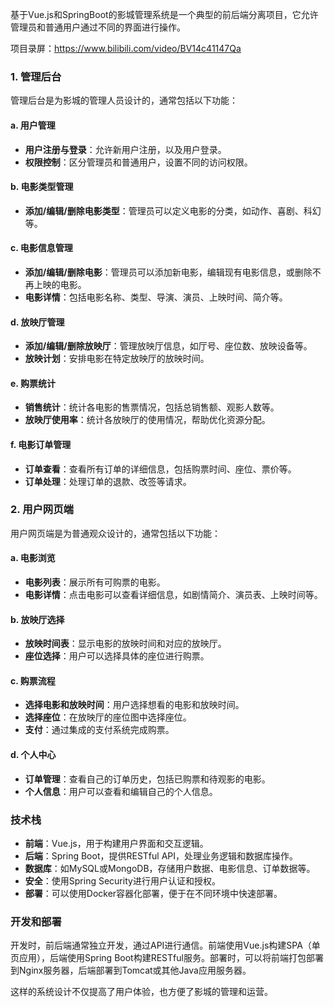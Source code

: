 ﻿基于Vue.js和SpringBoot的影城管理系统是一个典型的前后端分离项目，它允许管理员和普通用户通过不同的界面进行操作。

项目录屏：https://www.bilibili.com/video/BV14c41147Qa

### 1. 管理后台

管理后台是为影城的管理人员设计的，通常包括以下功能：

#### a. 用户管理

- **用户注册与登录**：允许新用户注册，以及用户登录。
- **权限控制**：区分管理员和普通用户，设置不同的访问权限。

#### b. 电影类型管理

- **添加/编辑/删除电影类型**：管理员可以定义电影的分类，如动作、喜剧、科幻等。

#### c. 电影信息管理

- **添加/编辑/删除电影**：管理员可以添加新电影，编辑现有电影信息，或删除不再上映的电影。
- **电影详情**：包括电影名称、类型、导演、演员、上映时间、简介等。

#### d. 放映厅管理

- **添加/编辑/删除放映厅**：管理放映厅信息，如厅号、座位数、放映设备等。
- **放映计划**：安排电影在特定放映厅的放映时间。

#### e. 购票统计

- **销售统计**：统计各电影的售票情况，包括总销售额、观影人数等。
- **放映厅使用率**：统计各放映厅的使用情况，帮助优化资源分配。

#### f. 电影订单管理

- **订单查看**：查看所有订单的详细信息，包括购票时间、座位、票价等。
- **订单处理**：处理订单的退款、改签等请求。

### 2. 用户网页端

用户网页端是为普通观众设计的，通常包括以下功能：

#### a. 电影浏览

- **电影列表**：展示所有可购票的电影。
- **电影详情**：点击电影可以查看详细信息，如剧情简介、演员表、上映时间等。

#### b. 放映厅选择

- **放映时间表**：显示电影的放映时间和对应的放映厅。
- **座位选择**：用户可以选择具体的座位进行购票。

#### c. 购票流程

- **选择电影和放映时间**：用户选择想看的电影和放映时间。
- **选择座位**：在放映厅的座位图中选择座位。
- **支付**：通过集成的支付系统完成购票。

#### d. 个人中心

- **订单管理**：查看自己的订单历史，包括已购票和待观影的电影。
- **个人信息**：用户可以查看和编辑自己的个人信息。

### 技术栈

- **前端**：Vue.js，用于构建用户界面和交互逻辑。
- **后端**：Spring Boot，提供RESTful API，处理业务逻辑和数据库操作。
- **数据库**：如MySQL或MongoDB，存储用户数据、电影信息、订单数据等。
- **安全**：使用Spring Security进行用户认证和授权。
- **部署**：可以使用Docker容器化部署，便于在不同环境中快速部署。

### 开发和部署

开发时，前后端通常独立开发，通过API进行通信。前端使用Vue.js构建SPA（单页应用），后端使用Spring Boot构建RESTful服务。部署时，可以将前端打包部署到Nginx服务器，后端部署到Tomcat或其他Java应用服务器。

这样的系统设计不仅提高了用户体验，也方便了影城的管理和运营。